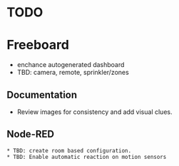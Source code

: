 # TODO
# Freeboard 
 * enchance autogenerated dashboard 
 * TBD: camera, remote, sprinkler/zones

## Documentation

* Review images for consistency and add visual clues.
    
## Node-RED
    * TBD: create room based configuration. 
    * TBD: Enable automatic reaction on motion sensors




